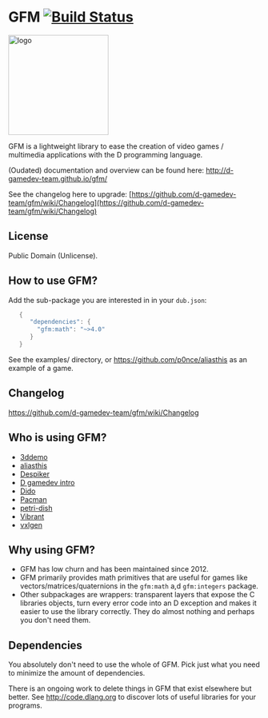 # GFM [![Build Status](https://travis-ci.org/d-gamedev-team/gfm.png?branch=master)](https://travis-ci.org/d-gamedev-team/gfm)

<img alt="logo" src="https://cdn.rawgit.com/p0nce/gfm/master/logo.svg" width="200">

GFM is a lightweight library to ease the creation of video games / multimedia applications with the D programming language.

(Oudated) documentation and overview can be found here: http://d-gamedev-team.github.io/gfm/

See the changelog here to upgrade: [https://github.com/d-gamedev-team/gfm/wiki/Changelog](https://github.com/d-gamedev-team/gfm/wiki/Changelog)


## License

Public Domain (Unlicense).


## How to use GFM?

Add the sub-package you are interested in in your `dub.json`:
```d
   {
      "dependencies": {
        "gfm:math": "~>4.0"
      }
   }
```

See the examples/ directory, or https://github.com/p0nce/aliasthis as an example of a game.

## Changelog

https://github.com/d-gamedev-team/gfm/wiki/Changelog

## Who is using GFM?
- [3ddemo](https://github.com/clinei/3ddemo)
- [aliasthis](https://github.com/p0nce/aliasthis)
- [Despiker](https://github.com/kiith-sa/despiker/blob/master/dub.json)
- [D gamedev intro](https://github.com/kiith-sa/d-gamedev-intro)
- [Dido](https://github.com/p0nce/dido)
- [Pacman](https://github.com/Yoplitein/pacman)
- [petri-dish](https://github.com/Shriken/petri-dish)
- [Vibrant](https://github.com/p0nce/Vibrant)
- [vxlgen](https://github.com/p0nce/vxlgen)

## Why using GFM?
  * GFM has low churn and has been maintained since 2012.
  * GFM primarily provides math primitives that are useful for games like vectors/matrices/quaternions in the `gfm:math` a,d `gfm:integers` package.
  * Other subpackages are wrappers: transparent layers that expose the C libraries objects, turn every error code into an D exception and makes it easier to use the library correctly. They do almost nothing and perhaps you don't need them.

## Dependencies

You absolutely don't need to use the whole of GFM. Pick just what you need to minimize the amount of dependencies.

There is an ongoing work to delete things in GFM that exist elsewhere but better.
See http://code.dlang.org to discover lots of useful libraries for your programs.

